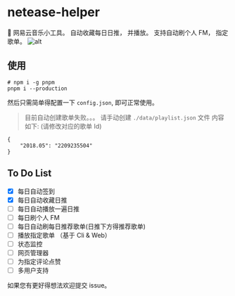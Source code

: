 # netease-helper
:candy: 网易云音乐小工具。 自动收藏每日日推， 并播放。 支持自动刷个人 FM， 指定歌单。
![alt](https://imgcdn.a632079.me/uploads/2018/05/netease_helper.png)
## 使用
```
# npm i -g pnpm
pnpm i --production
```
然后只需简单得配置一下 `config.json`, 即可正常使用。

> 目前自动创建歌单失败。。。 请手动创建 `./data/playlist.json` 文件
内容如下: (请修改对应的歌单 Id)
```
{
    "2018.05": "2209235504"
}
```

## To Do List
* [x] 每日自动签到
* [x] 每日自动收藏日推
* [ ] 每日自动播放一遍日推
* [ ] 每日刷个人 FM
* [ ] 每日自动刷每日推荐歌单(日推下方得推荐歌单)
* [ ] 播放指定歌单 （基于 Cli & Web）
* [ ] 状态监控
* [ ] 网页管理器
* [ ] 为指定评论点赞
* [ ] 多用户支持

如果您有更好得想法欢迎提交 issue。
